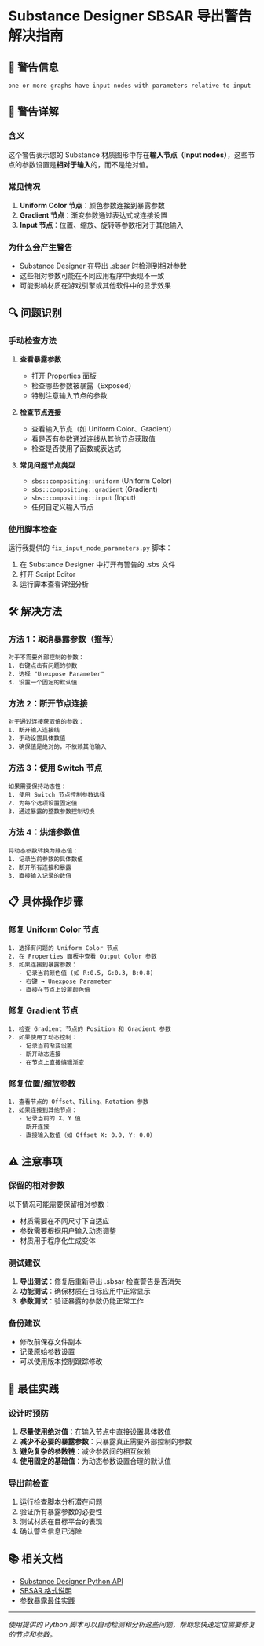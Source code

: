 # Substance Designer SBSAR 导出警告解决指南

## 🚨 警告信息
```
one or more graphs have input nodes with parameters relative to input
```

## 📖 警告详解

### 含义
这个警告表示您的 Substance 材质图形中存在**输入节点（Input nodes）**，这些节点的参数设置是**相对于输入**的，而不是绝对值。

### 常见情况
1. **Uniform Color 节点**：颜色参数连接到暴露参数
2. **Gradient 节点**：渐变参数通过表达式或连接设置
3. **Input 节点**：位置、缩放、旋转等参数相对于其他输入

### 为什么会产生警告
- Substance Designer 在导出 .sbsar 时检测到相对参数
- 这些相对参数可能在不同应用程序中表现不一致
- 可能影响材质在游戏引擎或其他软件中的显示效果

## 🔍 问题识别

### 手动检查方法
1. **查看暴露参数**
   - 打开 Properties 面板
   - 检查哪些参数被暴露（Exposed）
   - 特别注意输入节点的参数

2. **检查节点连接**
   - 查看输入节点（如 Uniform Color、Gradient）
   - 看是否有参数通过连线从其他节点获取值
   - 检查是否使用了函数或表达式

3. **常见问题节点类型**
   - `sbs::compositing::uniform` (Uniform Color)
   - `sbs::compositing::gradient` (Gradient)
   - `sbs::compositing::input` (Input)
   - 任何自定义输入节点

### 使用脚本检查
运行我提供的 `fix_input_node_parameters.py` 脚本：
1. 在 Substance Designer 中打开有警告的 .sbs 文件
2. 打开 Script Editor
3. 运行脚本查看详细分析

## 🛠️ 解决方法

### 方法 1：取消暴露参数（推荐）
```
对于不需要外部控制的参数：
1. 右键点击有问题的参数
2. 选择 "Unexpose Parameter"
3. 设置一个固定的默认值
```

### 方法 2：断开节点连接
```
对于通过连接获取值的参数：
1. 断开输入连接线
2. 手动设置具体数值
3. 确保值是绝对的，不依赖其他输入
```

### 方法 3：使用 Switch 节点
```
如果需要保持动态性：
1. 使用 Switch 节点控制参数选择
2. 为每个选项设置固定值
3. 通过暴露的整数参数控制切换
```

### 方法 4：烘焙参数值
```
将动态参数转换为静态值：
1. 记录当前参数的具体数值
2. 断开所有连接和暴露
3. 直接输入记录的数值
```

## 📋 具体操作步骤

### 修复 Uniform Color 节点
```
1. 选择有问题的 Uniform Color 节点
2. 在 Properties 面板中查看 Output Color 参数
3. 如果连接到暴露参数：
   - 记录当前颜色值 (如 R:0.5, G:0.3, B:0.8)
   - 右键 → Unexpose Parameter
   - 直接在节点上设置颜色值
```

### 修复 Gradient 节点
```
1. 检查 Gradient 节点的 Position 和 Gradient 参数
2. 如果使用了动态控制：
   - 记录当前渐变设置
   - 断开动态连接
   - 在节点上直接编辑渐变
```

### 修复位置/缩放参数
```
1. 查看节点的 Offset、Tiling、Rotation 参数
2. 如果连接到其他节点：
   - 记录当前的 X、Y 值
   - 断开连接
   - 直接输入数值（如 Offset X: 0.0, Y: 0.0）
```

## ⚠️ 注意事项

### 保留的相对参数
以下情况可能需要保留相对参数：
- 材质需要在不同尺寸下自适应
- 参数需要根据用户输入动态调整
- 材质用于程序化生成变体

### 测试建议
1. **导出测试**：修复后重新导出 .sbsar 检查警告是否消失
2. **功能测试**：确保材质在目标应用中正常显示
3. **参数测试**：验证暴露的参数仍能正常工作

### 备份建议
- 修改前保存文件副本
- 记录原始参数设置
- 可以使用版本控制跟踪修改

## 🎯 最佳实践

### 设计时预防
1. **尽量使用绝对值**：在输入节点中直接设置具体数值
2. **减少不必要的暴露参数**：只暴露真正需要外部控制的参数
3. **避免复杂的参数链**：减少参数间的相互依赖
4. **使用固定的基础值**：为动态参数设置合理的默认值

### 导出前检查
1. 运行检查脚本分析潜在问题
2. 验证所有暴露参数的必要性
3. 测试材质在目标平台的表现
4. 确认警告信息已消除

## 📚 相关文档

- [Substance Designer Python API](https://substance3d.adobe.com/documentation/sddoc/python-api-184191934.html)
- [SBSAR 格式说明](https://substance3d.adobe.com/documentation/sddoc/sbsar-format-184257730.html)
- [参数暴露最佳实践](https://substance3d.adobe.com/documentation/sddoc/exposing-parameters-184257724.html)

---

*使用提供的 Python 脚本可以自动检测和分析这些问题，帮助您快速定位需要修复的节点和参数。*